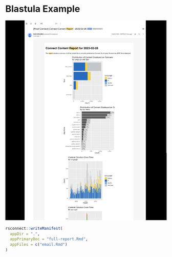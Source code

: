 # Blastula Example

![](./email-screenshot.jpg)

```r
rsconnect::writeManifest(
  appDir = ".", 
  appPrimaryDoc = "full-report.Rmd",
  appFiles = c("email.Rmd")
)
```
